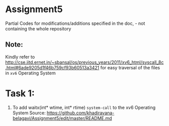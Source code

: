 # Assignment5
Partial Codes for modifications/additions specified in the doc, - not containing the whole repository
## Note:
Kindly refer to http://cse.iitd.ernet.in/~sbansal/os/previous_years/2011/xv6_html/syscall_8c.html#6ade9205d1f46b759cf93b60513a3421 for easy traversal of the files in `xv6` Operating System

# Task 1:
1. To add waitx(int* wtime, int* rtime) `system-call` to the xv6 Operating System
Source: https://github.com/khadiravana-belagavi/Assignment5/edit/master/README.md
